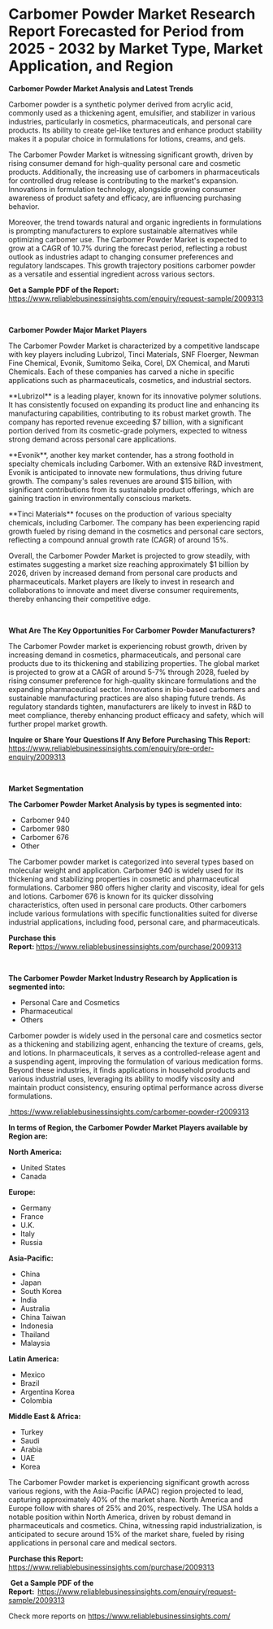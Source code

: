 <p><h1>Carbomer Powder Market Research Report Forecasted for Period from 2025 -  2032 by Market Type, Market Application, and Region</h1></p><p><strong>Carbomer Powder Market Analysis and Latest Trends</strong></p>
<p><p>Carbomer powder is a synthetic polymer derived from acrylic acid, commonly used as a thickening agent, emulsifier, and stabilizer in various industries, particularly in cosmetics, pharmaceuticals, and personal care products. Its ability to create gel-like textures and enhance product stability makes it a popular choice in formulations for lotions, creams, and gels.</p><p>The Carbomer Powder Market is witnessing significant growth, driven by rising consumer demand for high-quality personal care and cosmetic products. Additionally, the increasing use of carbomers in pharmaceuticals for controlled drug release is contributing to the market's expansion. Innovations in formulation technology, alongside growing consumer awareness of product safety and efficacy, are influencing purchasing behavior.</p><p>Moreover, the trend towards natural and organic ingredients in formulations is prompting manufacturers to explore sustainable alternatives while optimizing carbomer use. The Carbomer Powder Market is expected to grow at a CAGR of 10.7% during the forecast period, reflecting a robust outlook as industries adapt to changing consumer preferences and regulatory landscapes. This growth trajectory positions carbomer powder as a versatile and essential ingredient across various sectors.</p></p>
<p><strong>Get a Sample PDF of the Report:&nbsp;</strong> <a href="https://www.reliablebusinessinsights.com/enquiry/request-sample/2009313?utm_campaign=3582&utm_medium=2&utm_source=Github&utm_content=ia&utm_term=01042025&utm_id=carbomer-powder">https://www.reliablebusinessinsights.com/enquiry/request-sample/2009313</a></p>
<p>&nbsp;</p>
<p><strong>Carbomer Powder Major Market Players</strong></p>
<p><p>The Carbomer Powder Market is characterized by a competitive landscape with key players including Lubrizol, Tinci Materials, SNF Floerger, Newman Fine Chemical, Evonik, Sumitomo Seika, Corel, DX Chemical, and Maruti Chemicals. Each of these companies has carved a niche in specific applications such as pharmaceuticals, cosmetics, and industrial sectors.</p><p>**Lubrizol** is a leading player, known for its innovative polymer solutions. It has consistently focused on expanding its product line and enhancing its manufacturing capabilities, contributing to its robust market growth. The company has reported revenue exceeding $7 billion, with a significant portion derived from its cosmetic-grade polymers, expected to witness strong demand across personal care applications.</p><p>**Evonik**, another key market contender, has a strong foothold in specialty chemicals including Carbomer. With an extensive R&D investment, Evonik is anticipated to innovate new formulations, thus driving future growth. The company's sales revenues are around $15 billion, with significant contributions from its sustainable product offerings, which are gaining traction in environmentally conscious markets.</p><p>**Tinci Materials** focuses on the production of various specialty chemicals, including Carbomer. The company has been experiencing rapid growth fueled by rising demand in the cosmetics and personal care sectors, reflecting a compound annual growth rate (CAGR) of around 15%. </p><p>Overall, the Carbomer Powder Market is projected to grow steadily, with estimates suggesting a market size reaching approximately $1 billion by 2026, driven by increased demand from personal care products and pharmaceuticals. Market players are likely to invest in research and collaborations to innovate and meet diverse consumer requirements, thereby enhancing their competitive edge.</p></p>
<p>&nbsp;</p>
<p><strong>What Are The Key Opportunities For Carbomer Powder Manufacturers?</strong></p>
<p><p>The Carbomer Powder market is experiencing robust growth, driven by increasing demand in cosmetics, pharmaceuticals, and personal care products due to its thickening and stabilizing properties. The global market is projected to grow at a CAGR of around 5-7% through 2028, fueled by rising consumer preference for high-quality skincare formulations and the expanding pharmaceutical sector. Innovations in bio-based carbomers and sustainable manufacturing practices are also shaping future trends. As regulatory standards tighten, manufacturers are likely to invest in R&D to meet compliance, thereby enhancing product efficacy and safety, which will further propel market growth.</p></p>
<p><strong>Inquire or Share Your Questions If Any Before Purchasing This Report:</strong> <a href="https://www.reliablebusinessinsights.com/enquiry/pre-order-enquiry/2009313?utm_campaign=3582&utm_medium=2&utm_source=Github&utm_content=ia&utm_term=01042025&utm_id=carbomer-powder">https://www.reliablebusinessinsights.com/enquiry/pre-order-enquiry/2009313</a></p>
<p>&nbsp;</p>
<p><strong>Market Segmentation</strong></p>
<p><strong>The Carbomer Powder Market Analysis by types is segmented into:</strong></p>
<p><ul><li>Carbomer 940</li><li>Carbomer 980</li><li>Carbomer 676</li><li>Other</li></ul></p>
<p><p>The Carbomer powder market is categorized into several types based on molecular weight and application. Carbomer 940 is widely used for its thickening and stabilizing properties in cosmetic and pharmaceutical formulations. Carbomer 980 offers higher clarity and viscosity, ideal for gels and lotions. Carbomer 676 is known for its quicker dissolving characteristics, often used in personal care products. Other carbomers include various formulations with specific functionalities suited for diverse industrial applications, including food, personal care, and pharmaceuticals.</p></p>
<p><strong>Purchase this Report:&nbsp;</strong><a href="https://www.reliablebusinessinsights.com/purchase/2009313?utm_campaign=3582&utm_medium=2&utm_source=Github&utm_content=ia&utm_term=01042025&utm_id=carbomer-powder">https://www.reliablebusinessinsights.com/purchase/2009313</a></p>
<p>&nbsp;</p>
<p><strong>The Carbomer Powder Market Industry Research by Application is segmented into:</strong></p>
<p><ul><li>Personal Care and Cosmetics</li><li>Pharmaceutical</li><li>Others</li></ul></p>
<p><p>Carbomer powder is widely used in the personal care and cosmetics sector as a thickening and stabilizing agent, enhancing the texture of creams, gels, and lotions. In pharmaceuticals, it serves as a controlled-release agent and a suspending agent, improving the formulation of various medication forms. Beyond these industries, it finds applications in household products and various industrial uses, leveraging its ability to modify viscosity and maintain product consistency, ensuring optimal performance across diverse formulations.</p></p>
<p><a href="https://www.reliablebusinessinsights.com/carbomer-powder-r2009313?utm_campaign=3582&utm_medium=2&utm_source=Github&utm_content=ia&utm_term=01042025&utm_id=carbomer-powder">&nbsp;https://www.reliablebusinessinsights.com/carbomer-powder-r2009313</a></p>
<p><strong>In terms of Region, the Carbomer Powder Market Players available by Region are:</strong></p>
<p>
    <p> <strong> North America: </strong>
        <ul>
            <li>United States</li>
            <li>Canada</li>
        </ul>
        </p> 
    <p> <strong> Europe: </strong>
        <ul>
            <li>Germany</li>
            <li>France</li>
            <li>U.K.</li>
            <li>Italy</li>
            <li>Russia</li>
        </ul>
        </p> 
    <p> <strong> Asia-Pacific: </strong>
        <ul>
            <li>China</li>
            <li>Japan</li>
            <li>South Korea</li>
            <li>India</li>
            <li>Australia</li>
            <li>China Taiwan</li>
            <li>Indonesia</li>
            <li>Thailand</li>
            <li>Malaysia</li>
        </ul>
        </p> 
    <p> <strong> Latin America: </strong>
        <ul>
            <li>Mexico</li>
            <li>Brazil</li>
            <li>Argentina Korea</li>
            <li>Colombia</li>
        </ul>
        </p> 
    <p> <strong> Middle East & Africa: </strong>
        <ul>
            <li>Turkey</li>
            <li>Saudi</li>
            <li>Arabia</li>
            <li>UAE</li>
            <li>Korea</li>
        </ul>
    </p>
    </p>
<p><p>The Carbomer Powder market is experiencing significant growth across various regions, with the Asia-Pacific (APAC) region projected to lead, capturing approximately 40% of the market share. North America and Europe follow with shares of 25% and 20%, respectively. The USA holds a notable position within North America, driven by robust demand in pharmaceuticals and cosmetics. China, witnessing rapid industrialization, is anticipated to secure around 15% of the market share, fueled by rising applications in personal care and medical sectors.</p></p>
<p><strong>Purchase this Report: </strong><a href="https://www.reliablebusinessinsights.com/purchase/2009313?utm_campaign=3582&utm_medium=2&utm_source=Github&utm_content=ia&utm_term=01042025&utm_id=carbomer-powder">https://www.reliablebusinessinsights.com/purchase/2009313</a></p>
<p>&nbsp;<strong>Get a Sample PDF of the Report:&nbsp;&nbsp;</strong><a href="https://www.reliablebusinessinsights.com/enquiry/request-sample/2009313?utm_campaign=3582&utm_medium=2&utm_source=Github&utm_content=ia&utm_term=01042025&utm_id=carbomer-powder">https://www.reliablebusinessinsights.com/enquiry/request-sample/2009313</a></p>
<p><strong></strong></p>
<p>Check more reports on <a href="https://www.reliablebusinessinsights.com/?utm_campaign=3582&utm_medium=2&utm_source=Github&utm_content=ia&utm_term=01042025&utm_id=carbomer-powder">https://www.reliablebusinessinsights.com/</a></p>